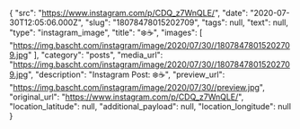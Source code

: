 {
  "src": "https://www.instagram.com/p/CDQ_z7WnQLE/",
  "date": "2020-07-30T12:05:06.000Z",
  "slug": "18078478015202709",
  "tags": null,
  "text": null,
  "type": "instagram_image",
  "title": "❄️☕",
  "images": [
    "https://img.bascht.com/instagram/image/2020/07/30//18078478015202709.jpg"
  ],
  "category": "posts",
  "media_url": "https://img.bascht.com/instagram/image/2020/07/30//18078478015202709.jpg",
  "description": "Instagram Post: ❄️☕",
  "preview_url": "https://img.bascht.com/instagram/image/2020/07/30//preview.jpg",
  "original_url": "https://www.instagram.com/p/CDQ_z7WnQLE/",
  "location_latitude": null,
  "additional_payload": null,
  "location_longitude": null
}